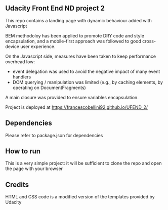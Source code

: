 ## Udacity Front End ND project 2

This repo contains a landing page with dynamic behaviour added with Javascript

BEM methodoloy has been applied to promote DRY code and style encapsulation, and a mobile-first approach was followed to good cross-device user experience.

On the Javascript side, measures have been taken to keep performance overhead low: 
 - event delegation was used to avoid the negative impact of many event handlers
 - DOM querying / manipulation was limited (e.g., by caching elements, by operating on DocumentFragments)

A main closure was provided to ensure variables encapsulation.

Project is deployed at https://francescobellini92.github.io/UFEND_2/

## Dependencies
Please refer to package.json for dependencies

## How to run
This is a very simple project: it will be sufficient to clone the repo and open the page with your browser

## Credits

HTML and CSS code is a modified version of the templates provided by Udacity
